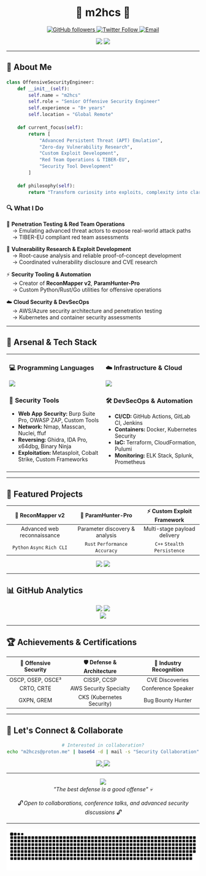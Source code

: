<h1 align="center">🔴 <strong>m2hcs</strong> 🔴</h1>

<p align="center">
  <a href="https://github.com/m2hcz">
    <img src="https://img.shields.io/github/followers/m2hcz?label=Follow&style=for-the-badge&color=red&labelColor=black" alt="GitHub followers" />
  </a>
  <a href="https://x.com/inf0secc">
    <img src="https://img.shields.io/twitter/follow/inf0secc?style=for-the-badge&color=1DA1F2&labelColor=black" alt="Twitter Follow" />
  </a>
  <a href="mailto:m2hczs@proton.me">
    <img src="https://img.shields.io/badge/Email-m2hczs@proton.me-orange?style=for-the-badge&labelColor=black" alt="Email" />
  </a>
</p>

<p align="center">
  <img src="https://img.shields.io/badge/Senior%20Offensive%20Security%20Engineer-FF0000?style=for-the-badge&labelColor=black" />
  <img src="https://img.shields.io/badge/8%2B%20Years%20Experience-00D9FF?style=for-the-badge&labelColor=black" />
</p>

---

## 🎯 About Me

```python
class OffensiveSecurityEngineer:
    def __init__(self):
        self.name = "m2hcs"
        self.role = "Senior Offensive Security Engineer"
        self.experience = "8+ years"
        self.location = "Global Remote"
        
    def current_focus(self):
        return [
            "Advanced Persistent Threat (APT) Emulation",
            "Zero-day Vulnerability Research", 
            "Custom Exploit Development",
            "Red Team Operations & TIBER-EU",
            "Security Tool Development"
        ]
        
    def philosophy(self):
        return "Transform curiosity into exploits, complexity into clarity"
```

### 🔍 **What I Do**

🎯 **Penetration Testing & Red Team Operations**  
&nbsp;&nbsp;&nbsp;&nbsp;→ Emulating advanced threat actors to expose real-world attack paths  
&nbsp;&nbsp;&nbsp;&nbsp;→ TIBER-EU compliant red team assessments  

🔬 **Vulnerability Research & Exploit Development**  
&nbsp;&nbsp;&nbsp;&nbsp;→ Root-cause analysis and reliable proof-of-concept development  
&nbsp;&nbsp;&nbsp;&nbsp;→ Coordinated vulnerability disclosure and CVE research  

⚡ **Security Tooling & Automation**  
&nbsp;&nbsp;&nbsp;&nbsp;→ Creator of **ReconMapper v2**, **ParamHunter-Pro**  
&nbsp;&nbsp;&nbsp;&nbsp;→ Custom Python/Rust/Go utilities for offensive operations  

☁️ **Cloud Security & DevSecOps**  
&nbsp;&nbsp;&nbsp;&nbsp;→ AWS/Azure security architecture and penetration testing  
&nbsp;&nbsp;&nbsp;&nbsp;→ Kubernetes and container security assessments  

---

## 🧰 **Arsenal & Tech Stack**

<table>
<tr>
<td valign="top" width="50%">

### 💻 **Programming Languages**
<p align="left">
  <img src="https://skillicons.dev/icons?i=python,rust,c,cpp" />
</p>

### 🔐 **Security Tools**
- **Web App Security:** Burp Suite Pro, OWASP ZAP, Custom Tools
- **Network:** Nmap, Masscan, Nuclei, ffuf
- **Reversing:** Ghidra, IDA Pro, x64dbg, Binary Ninja
- **Exploitation:** Metasploit, Cobalt Strike, Custom Frameworks

</td>
<td valign="top" width="50%">

### ☁️ **Infrastructure & Cloud**
<p align="left">
  <img src="https://skillicons.dev/icons?i=aws,docker,kubernetes,terraform,ansible,linux" />
</p>

### 🛠️ **DevSecOps & Automation**
- **CI/CD:** GitHub Actions, GitLab CI, Jenkins
- **Containers:** Docker, Kubernetes Security
- **IaC:** Terraform, CloudFormation, Pulumi
- **Monitoring:** ELK Stack, Splunk, Prometheus

</td>
</tr>
</table>

---

## 🚀 **Featured Projects**

<div align="center">

| 🔴 **ReconMapper v2** | 🎯 **ParamHunter-Pro** | ⚡ **Custom Exploit Framework** |
|:---:|:---:|:---:|
| Advanced web reconnaissance | Parameter discovery & analysis | Multi-stage payload delivery |
| `Python` `Async` `Rich CLI` | `Rust` `Performance` `Accuracy` | `C++` `Stealth` `Persistence` |

</div>

<div align="center">
  <img src="https://github-readme-stats.vercel.app/api/pin/?username=m2hcz&repo=reconmapper&theme=tokyonight&border_color=ff0000" />
  <img src="https://github-readme-stats.vercel.app/api/pin/?username=m2hcz&repo=paramhunter-pro&theme=tokyonight&border_color=ff0000" />
</div>

---

## 📊 **GitHub Analytics**

<div align="center">
  <img height="180em" src="https://github-readme-stats.vercel.app/api?username=m2hcz&show_icons=true&theme=tokyonight&include_all_commits=true&count_private=true&border_color=ff0000"/>
  <img height="180em" src="https://github-readme-stats.vercel.app/api/top-langs/?username=m2hcz&layout=compact&theme=tokyonight&border_color=ff0000"/>
</div>

<div align="center">
  <img src="https://github-readme-streak-stats.herokuapp.com/?user=m2hcz&theme=tokyonight&border=ff0000" />
</div>

---

## 🏆 **Achievements & Certifications**

<div align="center">

| 🎯 **Offensive Security** | 🛡️ **Defense & Architecture** | 🏅 **Industry Recognition** |
|:---:|:---:|:---:|
| OSCP, OSEP, OSCE³ | CISSP, CCSP | CVE Discoveries |
| CRTO, CRTE | AWS Security Specialty | Conference Speaker |
| GXPN, GREM | CKS (Kubernetes Security) | Bug Bounty Hunter |

</div>

---

## 🤝 **Let's Connect & Collaborate**

<div align="center">

```bash
# Interested in collaboration?
echo "m2hczs@proton.me" | base64 -d | mail -s "Security Collaboration"
```

<p>
  <a href="https://x.com/inf0secc">
    <img src="https://img.shields.io/badge/Twitter-1DA1F2?style=for-the-badge&logo=twitter&logoColor=white&labelColor=black" />
  </a>
  <a href="mailto:m2hczs@proton.me">
    <img src="https://img.shields.io/badge/ProtonMail-8B89CC?style=for-the-badge&logo=protonmail&logoColor=white&labelColor=black" />
  </a>
</p>

</div>

---

<div align="center">
  <img src="https://komarev.com/ghpvc/?username=m2hcz&color=red&style=for-the-badge&label=Profile+Views" />
</div>

<div align="center">
  <i>"The best defense is a good offense" 💀</i>
  <br><br>
  <i>🔓 Open to collaborations, conference talks, and advanced security discussions 🔓</i>
</div>

---

<div align="center">
  <img src="https://raw.githubusercontent.com/platane/platane/output/github-contribution-grid-snake-dark.svg" />
</div>
